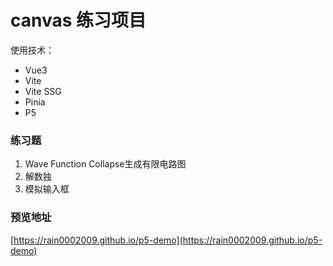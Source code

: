 # canvas 练习项目
使用技术：
* Vue3
* Vite
* Vite SSG
* Pinia
* P5

### 练习题
1. Wave Function Collapse生成有限电路图
2. 解数独
3. 模拟输入框

### 预览地址
[https://rain0002009.github.io/p5-demo](https://rain0002009.github.io/p5-demo)
